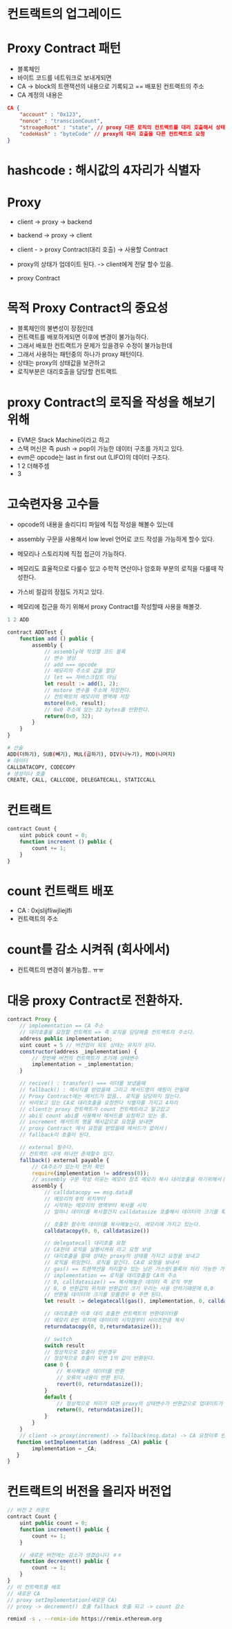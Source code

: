 # 컨트랙트의 업그레이드

# Proxy Contract 패턴

- 블록체인
- 바이트 코드를 네트워크로 보내게되면
- CA -> block의 트랜잭션의 내용으로 기록되고 == 배포된 컨트랙트의 주소
- CA 계정의 내용은

```json
CA {
    "account" : "0x123",
    "nonce" : "transcionCount",
    "stroageRoot" : "state", // proxy 다른 로직의 컨트랙트를 대리 호출해서 상태 변경
    "codeHash" : "byteCode" // proxy의 대리 호출을 다른 컨트랙트로 요청
}
```

# hashcode : 해시값의 4자리가 식별자

# Proxy

- client -> proxy -> backend
- backend -> proxy -> client

- client - > proxy Contract(대리 호출) -> 사용할 Contract
- proxy의 상태가 업데이트 된다. -> client에게 전달 할수 있음.

- proxy Contract

# 목적 Proxy Contract의 중요성

- 블록체인의 불변성이 장점인데
- 컨트랙트를 배포하게되면 이후에 변경이 불가능하다.
- 그래서 배포한 컨트랙트가 문제가 있을경우 수정이 불가능한데
- 그래서 사용하는 패턴중의 하나가 proxy 패턴이다.
- 상태는 proxy의 상태값을 보관하고
- 로직부분은 대리호출을 담당할 컨트랙트

# proxy Contract의 로직을 작성을 해보기위해

- EVM은 Stack Machine이라고 하고
- 스택 머신은 즉 push -> pop이 가능한 데이터 구조를 가지고 있다.
- evm은 opcode는 last in first out (LIFO)의 데이터 구조다.
- 1 2 더해주셈
- 3

# 고숙련자용 고수들

- opcode의 내용을 솔리디티 파일에 직접 작성을 해볼수 있는데
- assembly 구문을 사용해서 low level 언어로 코드 작성을 가능하게 할수 있다.
- 메모리나 스토리지에 직접 접근이 가능하다.
- 메모리도 효율적으로 다룰수 있고 수학적 연산이나 암호화 부분의 로직을 다룰때 작성한다.
- 가스비 절감의 장점도 가지고 있다.

- 메모리에 접근을 하기 위해서 proxy Contract를 작성할때 사용을 해볼것.

```javascript
1 2 ADD
```

```javascript
contract ADDTest {
    function add () public {
        assembly {
            // assembly에 작성할 코드 블록
            // 변수 생성
            // add === opcode
            // 메모리의 주소로 값을 할당
            // let == 자바스크립트 아님
            let result := add(1, 2);
            // mstore 변수를 주소에 저장한다.
            // 컨트랙트의 메모리의 영역에 저장
            mstore(0x0, result);
            // 0x0 주소에 있는 32 bytes를 반환한다.
            return(0x0, 32);
        }
    }
}

```

```sh
# 산술
ADD(더하기), SUB(빼기), MUL(곱하기), DIV(나누기), MOD(나머지)
# 데이터
CALLDATACOPY, CODECOPY
# 생성이나 호출
CREATE, CALL, CALLCODE, DELEGATECALL, STATICCALL
```

# 컨트랙트

```javascript
contract Count {
    uint pubick count = 0;
    function increment () public {
        count += 1;
    }
}
```

# count 컨트랙트 배포

- CA : 0xjslijfliwjliejlfi
- 컨트랙트의 주소

# count를 감소 시켜줘 (회사에서)

- 컨트랙트의 변경이 불가능함.. ㅠㅠ

# 대응 proxy Contract로 전환하자.

```javascript
contract Proxy {
    // implementation == CA 주소
    // 대리호출을 요청할 컨트랙트 => 즉 로직을 담당해줄 컨트랙트의 주소다.
    address public implementation;
    uint count = 5 // 버전업이 되도 상태는 유지가 된다.
    constructor(address _implementation) {
        // 첫번째 버전의 컨트랙트가 초기에 상태변수
        implementation = _implementation;
    }

    // recive() : transfer() === 이더를 보냈을때
    // fallback() : 메시지를 받았을때 그리고 메서드명이 매핑이 안될때
    // Proxy Contract에는 메서드가 없음.. 로직을 담당하지 않는다.
    // 바라보고 있는 CA로 대리호출을 요청한다 식별자를 가지고 4자리
    // client는 proxy 컨트랙트가 count 컨트랙트라고 알고있고
    // abi도 count abi를 사용해서 메서드를 요청하고 있는 중.
    // increment 메서드의 명을 해시값으로 요청을 보내면
    // proxy Contract 에서 요청을 받았을때 메서드가 없어서ㅣ
    // fallback이 호출이 된다.

    // external 필수다.
    // 컨트랙트 내에 하나만 존재할수 있다.
    fallback() external payable {
        // CA주소가 있는지 먼저 확인
        require(implementation != address(0));
        // assembly 구문 작성 이유는 메모리 참조 메모리 복사 대리호출을 하기위해서ㅣ
        assembly {
            // calldatacopy == msg.data를
            // 메모리의 0의 위치부터
            // 시작하는 메모리의 영역부터 복사를 시작
            // 얼마나 데이터를 복사할건지 calldatasize 호출해서 데이터의 크기를 확인하고

            // 호출한 함수의 데이터를 복사해놓는다. 메모리에 가지고 있는다.
            calldatacopy(0, 0, calldatasize())

            // delegatecall 대리호출 요청
            // CA한테 로직을 실행시켜줘 라고 요청 보냄
            // 대리호출을 할때 상태는 proxy의 상태를 가지고 요청을 보내고
            // 로직을 위임한다. 로직을 맡긴다. CA로 요청을 보내서
            // gas() == 트랜잭션을 처리할수 있는 남은 가스량(블록의 처리 가능한 가스량)
            // implementation == 로직을 대리호출할 CA의 주소
            // 0, calldatasize() == 복사해놓은 데이터 즉 로직 부분
            // 0, 0 반환값의 위치와 반환값의 크기 우리는 사용 안하기때문에 0,0
            // 반환될 데이터의 크기를 모를경우 0 주면 된다.
            let result := delegatecall(gas(), implementation, 0, calldatasize(), 0, 0);

            // 대리호출한 이후 대리 호출한 컨트랙트의 반환데이터를
            // 메모리 0번 위치에 데이터의 시작점부터 사이즈만큼 복사
            returndatacopy(0, 0,returndatasize());

            // switch
            switch result
            // 정상적으로 호출이 안된경우
            // 정상적으로 호출이 되면 1의 값이 반환된다.
            case 0 {
                // 복사해놓은 데이터를 반환
                // 오류의 내용이 반환 된다.
                revert(0, returndatasize());
            }
            default {
                // 정상적으로 처리가 되면 proxy의 상태변수가 반환값으로 업데이트가 되고
                return(0, returndatasize());
            }
        }
    }
    // client -> proxy(increment) -> fallback(msg.data) -> CA 요청이후 반환값에 따라 -> proxy의 상태값이 변한다.
   function setImplementation (address _CA) public {
        implementation = _CA;
   }
}
```

# 컨트랙트의 버전을 올리자 버전업

```javascript
// 버전 2 카운트
contract Count {
    uint public count = 0;
    function increment() public {
        count += 1;
    }

    // 새로운 버전에는 감소가 생겼습니다 ㅎㅎ
    function decrement() public {
        count -= 1;
    }
}
// 이 컨트랙트를 배포
// 새로운 CA
// proxy setImplementation(새로운 CA)
// proxy -> decrement() 호출 fallback 호출 되고 -> count 감소
```

```sh
remixd -s . --remix-ide https://remix.ethereum.org
```